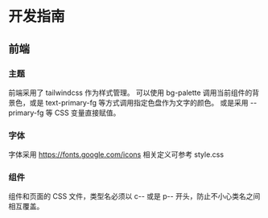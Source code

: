 # 开发指南

## 前端

### 主题

前端采用了 tailwindcss 作为样式管理。
可以使用 bg-palette 调用当前组件的背景色，或是 text-primary-fg 等方式调用指定色盘作为文字的颜色。
或是采用 --primary-fg 等 CSS 变量直接赋值。

### 字体

字体采用 <https://fonts.google.com/icons> 相关定义可参考 style.css

### 组件

组件和页面的 CSS 文件，类型名必须以 c-- 或是 p-- 开头，防止不小心类名之间相互覆盖。
